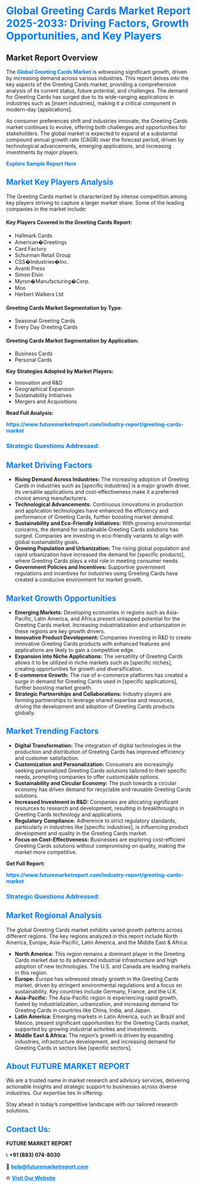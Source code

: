 <h1 style="color: #007BFF;">Global Greeting Cards Market Report 2025-2033: Driving Factors, Growth Opportunities, and Key Players</h1>

<section id="overview">
<h2>Market Report Overview</h2>
<p>The <a href="https://www.futuremarketreport.com/industry-report/greeting-cards-market" style="color: #007BFF; text-decoration: none;"><strong>Global Greeting Cards Market</strong></a> is witnessing significant growth, driven by increasing demand across various industries. This report delves into the key aspects of the Greeting Cards market, providing a comprehensive analysis of its current status, future potential, and challenges. The demand for Greeting Cards has surged due to its wide-ranging applications in industries such as [insert industries], making it a critical component in modern-day [applications].</p>
<p>As consumer preferences shift and industries innovate, the Greeting Cards market continues to evolve, offering both challenges and opportunities for stakeholders. The global market is expected to expand at a substantial compound annual growth rate (CAGR) over the forecast period, driven by technological advancements, emerging applications, and increasing investments by major players.</p>
</section>

<section id="overview">
<p><a href="https://www.futuremarketreport.com/request-sample/reportId=59026" style="color: #007BFF; text-decoration: none;"><strong>Explore Sample Report Here</strong></a></p>
</section>

<section id="key-players">
<h2 style="color: #007BFF;">Market Key Players Analysis</h2>
<p>The Greeting Cards market is characterized by intense competition among key players striving to capture a larger market share. Some of the leading companies in the market include:</p>
<h4>Key Players Covered in the Greeting Cards Report:</h4>
<ul><li>Hallmark Cards</li><li>American�Greetings</li><li>Card Factory</li><li>Schurman Retail Group</li><li>CSS�Industries�Inc.</li><li>Avanti Press</li><li>Simon Elvin</li><li>Myron�Manufacturing�Corp.</li><li>Moo</li><li>Herbert Walkers Ltd</li></ul>
<h4>Greeting Cards Market Segmentation by Type:</h4>
<ul><li>Seasonal Greeting Cards</li><li>Every Day Greeting Cards</li></ul>

<h4>Greeting Cards Market Segmentation by Application:</h4>
<ul><li>Business Cards</li><li>Personal Cards</li></ul>
<p><strong>Key Strategies Adopted by Market Players:</strong></p>
<ul>
<li>Innovation and R&D</li>
<li>Geographical Expansion</li>
<li>Sustainability Initiatives</li>
<li>Mergers and Acquisitions</li>
</ul>
</section>

<section>
<p><strong>Read Full Analysis: </strong></p><a href="https://www.futuremarketreport.com/industry-report/greeting-cards-market" style="color: #007BFF; text-decoration: none;"><strong>https://www.futuremarketreport.com/industry-report/greeting-cards-market</strong></a>
<h3 style="color: #007BFF;">Strategic Questions Addressed:</h3>
</section>

<section id="driving-factors">
<h2 style="color: #007BFF;">Market Driving Factors</h2>
<ul>
<li><strong>Rising Demand Across Industries:</strong> The increasing adoption of Greeting Cards in industries such as [specific industries] is a major growth driver. Its versatile applications and cost-effectiveness make it a preferred choice among manufacturers.</li>
<li><strong>Technological Advancements:</strong> Continuous innovations in production and application technologies have enhanced the efficiency and performance of Greeting Cards, further boosting market demand.</li>
<li><strong>Sustainability and Eco-Friendly Initiatives:</strong> With growing environmental concerns, the demand for sustainable Greeting Cards solutions has surged. Companies are investing in eco-friendly variants to align with global sustainability goals.</li>
<li><strong>Growing Population and Urbanization:</strong> The rising global population and rapid urbanization have increased the demand for [specific products], where Greeting Cards plays a vital role in meeting consumer needs.</li>
<li><strong>Government Policies and Incentives:</strong> Supportive government regulations and incentives for industries using Greeting Cards have created a conducive environment for market growth.</li>
</ul>
</section>

<section id="growth-opportunities">
<h2 style="color: #007BFF;">Market Growth Opportunities</h2>
<ul>
<li><strong>Emerging Markets:</strong> Developing economies in regions such as Asia-Pacific, Latin America, and Africa present untapped potential for the Greeting Cards market. Increasing industrialization and urbanization in these regions are key growth drivers.</li>
<li><strong>Innovative Product Development:</strong> Companies investing in R&D to create innovative Greeting Cards products with enhanced features and applications are likely to gain a competitive edge.</li>
<li><strong>Expansion into Niche Applications:</strong> The versatility of Greeting Cards allows it to be utilized in niche markets such as [specific niches], creating opportunities for growth and diversification.</li>
<li><strong>E-commerce Growth:</strong> The rise of e-commerce platforms has created a surge in demand for Greeting Cards used in [specific applications], further boosting market growth.</li>
<li><strong>Strategic Partnerships and Collaborations:</strong> Industry players are forming partnerships to leverage shared expertise and resources, driving the development and adoption of Greeting Cards products globally.</li>
</ul>
</section>

<section id="trending-factors">
<h2 style="color: #007BFF;">Market Trending Factors</h2>
<ul>
<li><strong>Digital Transformation:</strong> The integration of digital technologies in the production and distribution of Greeting Cards has improved efficiency and customer satisfaction.</li>
<li><strong>Customization and Personalization:</strong> Consumers are increasingly seeking personalized Greeting Cards solutions tailored to their specific needs, prompting companies to offer customizable options.</li>
<li><strong>Sustainability and Circular Economy:</strong> The push towards a circular economy has driven demand for recyclable and reusable Greeting Cards solutions.</li>
<li><strong>Increased Investment in R&D:</strong> Companies are allocating significant resources to research and development, resulting in breakthroughs in Greeting Cards technology and applications.</li>
<li><strong>Regulatory Compliance:</strong> Adherence to strict regulatory standards, particularly in industries like [specific industries], is influencing product development and quality in the Greeting Cards market.</li>
<li><strong>Focus on Cost-Effectiveness:</strong> Businesses are exploring cost-efficient Greeting Cards solutions without compromising on quality, making the market more competitive.</li>
</ul>
</section>

<section>
<p><strong>Get Full Report: </strong></p><a href="https://www.futuremarketreport.com/industry-report/greeting-cards-market" style="color: #007BFF; text-decoration: none;"><strong>https://www.futuremarketreport.com/industry-report/greeting-cards-market</strong></a>
<h3 style="color: #007BFF;">Strategic Questions Addressed:</h3>
</section>


<section id="regional-analysis">
<h2 style="color: #007BFF;">Market Regional Analysis</h2>
<p>The global Greeting Cards market exhibits varied growth patterns across different regions. The key regions analyzed in this report include North America, Europe, Asia-Pacific, Latin America, and the Middle East & Africa:</p>
<ul>
<li><strong>North America:</strong> This region remains a dominant player in the Greeting Cards market due to its advanced industrial infrastructure and high adoption of new technologies. The U.S. and Canada are leading markets in this region.</li>
<li><strong>Europe:</strong> Europe has witnessed steady growth in the Greeting Cards market, driven by stringent environmental regulations and a focus on sustainability. Key countries include Germany, France, and the U.K.</li>
<li><strong>Asia-Pacific:</strong> The Asia-Pacific region is experiencing rapid growth, fueled by industrialization, urbanization, and increasing demand for Greeting Cards in countries like China, India, and Japan.</li>
<li><strong>Latin America:</strong> Emerging markets in Latin America, such as Brazil and Mexico, present significant opportunities for the Greeting Cards market, supported by growing industrial activities and investments.</li>
<li><strong>Middle East & Africa:</strong> The region’s growth is driven by expanding industries, infrastructure development, and increasing demand for Greeting Cards in sectors like [specific sectors].</li>
</ul>
</section>

<footer>
<h2 style="color: #007BFF;">About FUTURE MARKET REPORT</h2>
<p>We are a trusted name in market research and advisory services, delivering actionable insights and strategic support to businesses across diverse industries. Our expertise lies in offering:</p>

<p>Stay ahead in today’s competitive landscape with our tailored research solutions.</p>

<h2 style="color: #007BFF;">Contact Us:</h2>
<p><strong>FUTURE MARKET REPORT</strong></p>
<p>📞 <strong>+91 (883) 074-8030</strong></p>
<p>📧 <strong><a href="mailto:help@futuremarketreport.com" style="color: #007BFF;">help@futuremarketreport.com</a></strong></p>
<p>🌐 <strong><a href="https://www.futuremarketreport.com/" style="color: #007BFF;">Visit Our Website</a></strong></p>
</footer>